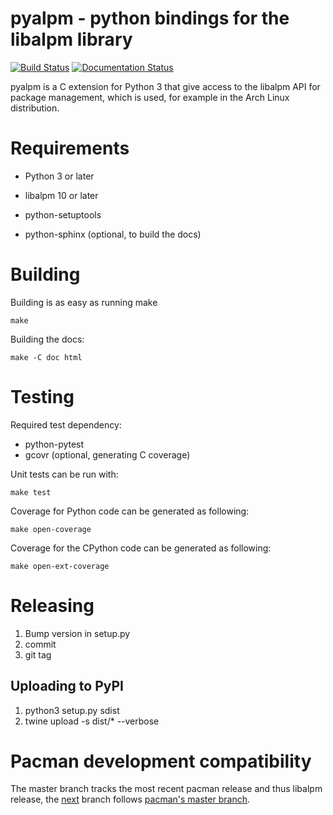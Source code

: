 #  pyalpm - python bindings for the libalpm library

[![Build Status](https://travis-ci.org/archlinux/pyalpm.svg?branch=master)](https://travis-ci.com/archlinux/pyalpm) [![Documentation Status](https://readthedocs.org/projects/pyalpm/badge/?version=latest)](https://pyalpm.readthedocs.io/en/latest/?badge=latest)

pyalpm is a C extension for Python 3 that give access to the
libalpm API for package management, which is used, for example
in the Arch Linux distribution.

# Requirements

* Python 3 or later

* libalpm 10 or later

* python-setuptools

* python-sphinx (optional, to build the docs)

# Building

Building is as easy as running make

	make

Building the docs:

	make -C doc html

# Testing

Required test dependency:

* python-pytest
* gcovr (optional, generating C coverage) 

Unit tests can be run with:

	make test

Coverage for Python code can be generated as following:

	make open-coverage

Coverage for the CPython code can be generated as following:

	make open-ext-coverage

# Releasing

1. Bump version in setup.py
2. commit
3. git tag

## Uploading to PyPI

1. python3 setup.py sdist
2. twine upload -s dist/* --verbose

# Pacman development compatibility

The master branch tracks the most recent pacman release and thus libalpm
release, the [next](https://github.com/archlinux/pyalpm/tree/next) branch
follows [pacman's master branch](https://git.archlinux.org/pacman.git/).
